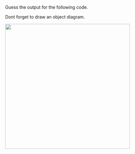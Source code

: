 Guess the output for the following code. 

Dont forget to draw an object diagram.


<img src='https://github.com/McLarenCollege/foundations_public/raw/main/images/object-diagram-abc.png' width=400/img>
